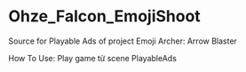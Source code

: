 # Ohze_Falcon_EmojiShoot

Source for Playable Ads of project Emoji Archer: Arrow Blaster

How To Use:
Play game từ scene PlayableAds
